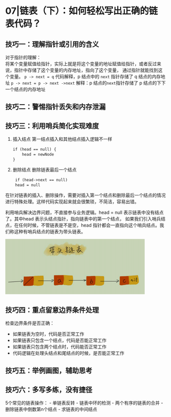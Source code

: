 # 07|链表（下）：如何轻松写出正确的链表代码？

## 技巧一：理解指针或引用的含义

对于指针的理解：  
将某个变量赋值给指针，实际上就是将这个变量的地址赋值给指针，或者反过来说，指针中存储了这个变量的内存地址，指向了这个变量，
通过指针就能找到这个变量。
`p -> next = q` 代码解释，p 结点中的 `next` 指针存储了 q 结点的内存地址
`p -> next = p -> next ->next` 解释：p 结点的`next`指针存储了 p 结点的下下一个结点的内存地址

## 技巧二：警惕指针丢失和内存泄漏

## 技巧三：利用哨兵简化实现难度

1. 插入结点
    第一结点插入和其他结点插入逻辑不一样
    ```
    if (head == null) {
        head = newNode
   }
   ```
2. 删除结点
    删除链表最后一个结点
   ```
    if (head->next == null)
    head = null
    ```
在针对链表的插入、删除操作，需要对插入第一个结点和删除最后一个结点的情况进行特殊处理。这样代码实现起来就会很繁琐，不简洁，容易出错。

利用哨兵解决边界问题，不直接参与业务逻辑。head = null 表示链表中没有结点了。其中head 表示头结点指针，指向链表中的第一个结点，
如果我们引入哨兵结点，在任何时候，不管链表是不是空，head 指针都会一直指向这个哨兵结点。我们称这种有哨兵结点的链表为带头链表。

![guard_node](../images/06-06.png)

## 技巧四：重点留意边界条件处理  


 检查边界条件是否正确：
- 如果链表为空时，代码是否正常工作
- 如果链表只包含一个结点，代码是否能正常工作
- 如果链表只包含两个结点时，代码能否正常工作
- 代码逻辑在处理头结点和尾结点的时候，是否能正常工作

## 技巧五：举例画图，辅助思考
    
## 技巧六：多写多练，没有捷径

5个常见的链表操作：
    - 单链表反转
    - 链表中环的检测
    - 两个有序的链表的合并
    - 删除链表中倒数第n个结点
    - 求链表的中间结点

